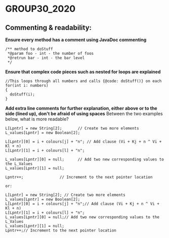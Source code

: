 # GROUP30_2020

## Commenting & readability:

  **Ensure every method has a comment using JavaDoc commenting** 
  
  	/** method to doStuff
  	 *@param foo - int - the number of foos
  	 *@retrun bar - int - the bar level
	 */
     
  **Ensure that complex code pieces such as nested for loops are explained**
  
  	//This loops through all numbers and calls {@code: doStuff()} on each
  	for(int i: numbers)
  	{
  	  doStuff(i);
  	}
  
  **Add extra line comments for further explanation, either above or to the side (lined up), don't be afraid of using spaces**
    Between the two examples below, what is more readable?        
            
        
	L[Lpntr] = new String[2];		// Create two more elements
	L_values[Lpntr] = new Boolean[2];
        				
	L[Lpntr][0] = i + colours[j] + "n";	// Add clause (Vi + Kj + n ^ Vi + Kl + n) 
	L[Lpntr][1] = i + colours[l] + "n";
	
	L_values[Lpntr][0] = null;		// Add two new corresponding values to the L_Values 
	L_values[Lpntr][1] = null;
         
	Lpntr++;				// Increment to the next pointer location
  
    or:
              
	L[Lpntr] = new String[2]; // Create two more elements
	L_values[Lpntr] = new Boolean[2];
	L[Lpntr][0] = i + colours[j] + "n";// Add clause (Vi + Kj + n ^ Vi + Kl + n) 
	L[Lpntr][1] = i + colours[l] + "n";
	L_values[Lpntr][0] = null;// Add two new corresponding values to the L_Values 
	L_values[Lpntr][1] = null;
	Lpntr++;// Increment to the next pointer location
  
  
  
